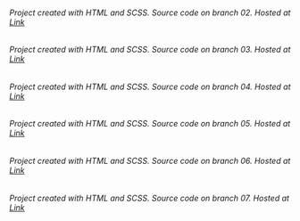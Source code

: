 ###### Project created with HTML and SCSS. Source code on branch 02. Hosted at [Link](https://gorgeous-tanuki-8c3780.netlify.app/)

###### Project created with HTML and SCSS. Source code on branch 03. Hosted at [Link](https://647e393faf33ac11b1e1cf1c--verdant-melomakarona-4f3117.netlify.app/)

###### Project created with HTML and SCSS. Source code on branch 04. Hosted at [Link](https://zesty-hamster-b67e03.netlify.app/)

###### Project created with HTML and SCSS. Source code on branch 05. Hosted at [Link](https://64947a9367314a4daa83e2d4--glittering-chebakia-e8e1af.netlify.app/)

###### Project created with HTML and SCSS. Source code on branch 06. Hosted at [Link](https://64a30b1fac33f73d5dfd4808--stirring-unicorn-c60a22.netlify.app/)

###### Project created with HTML and SCSS. Source code on branch 07. Hosted at [Link](https://leafy-monstera-8db377.netlify.app/)
